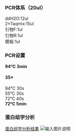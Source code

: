 ### PCR体系（20ul）

ddH2O:12ul<br />
2×Taqmix:15ul<br />
引物F:1ul<br />
引物R:1ul<br />
模板:1ul<br />

### PCR设置
 **94℃  3min** 
#### 35×
94℃  30s
<br />
55℃  30s
<br />
72℃  40s
<br />
 **72℃  5min** 

### 蛋白组学分析
[蛋白组学分析结果](https://gitee.com/anhuikylin/b73_xyl-1_xyl-2_-proteome)
![输入图片说明](1692263818321.png)